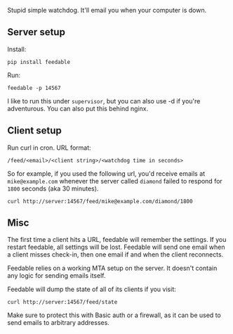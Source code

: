 Stupid simple watchdog. It'll email you when your computer is down.

Server setup
------------
Install:
```
pip install feedable
```

Run:
```
feedable -p 14567
```
I like to run this under `supervisor`, but you can also use -d if you're
adventurous. You can also put this behind nginx.

Client setup
------------
Run curl in cron.
URL format:
```
/feed/<email>/<client string>/<watchdog time in seconds>
```

So for example, if you used the following url, you'd receive emails at
`mike@example.com` whenever the server called `diamond` failed to respond for
`1800` seconds (aka 30 minutes).

```
curl http://server:14567/feed/mike@example.com/diamond/1800
```

Misc
----
The first time a client hits a URL, feedable will remember the settings. If you
restart feedable, all settings will be lost. Feedable will send one email when a
client misses check-in, then one email if and when the client reconnects.

Feedable relies on a working MTA setup on the server. It doesn't contain any
logic for sending emails itself.

Feedable will dump the state of all of its clients if you visit:
```
curl http://server:14567/feed/state
```

Make sure to protect this with Basic auth or a firewall, as it can be used to
send emails to arbitrary addresses.

